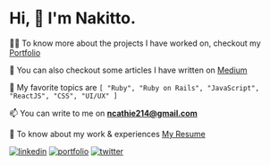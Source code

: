 <h1>Hi, 👋 I'm Nakitto.</h1>

👨‍💻 To know more about the projects I have worked on, checkout my [Portfolio](https://cathella.github.io)

📝 You can also checkout some articles I have written on [Medium](https://ncathie214.medium.com/)

💬 My favorite topics are ```[ "Ruby", "Ruby on Rails", "JavaScript", "ReactJS", "CSS", "UI/UX" ] ```

📫 You can write to me on **ncathie214@gmail.com**

📄 To know about my work & experiences [My Resume](https://docs.google.com/document/d/1R2qtnwzqOFCNG9A47G2Ff0NN8yPPEFkXrFMqLw7i9AU/edit?usp=sharing)

[![linkedin](https://img.shields.io/badge/linkedin-0A66C2?style=for-the-badge&logo=linkedin&logoColor=white)](https://www.linkedin.com/in/nakitto-catherine2020/) [![portfolio](https://img.shields.io/badge/my_portfolio-ffc01d?style=for-the-badge&logo=ko-fi&logoColor=black)](https://cathella.github.io) [![twitter](https://img.shields.io/badge/twitter-1DA1F2?style=for-the-badge&logo=twitter&logoColor=white)](https://twitter.com/cathella9)

